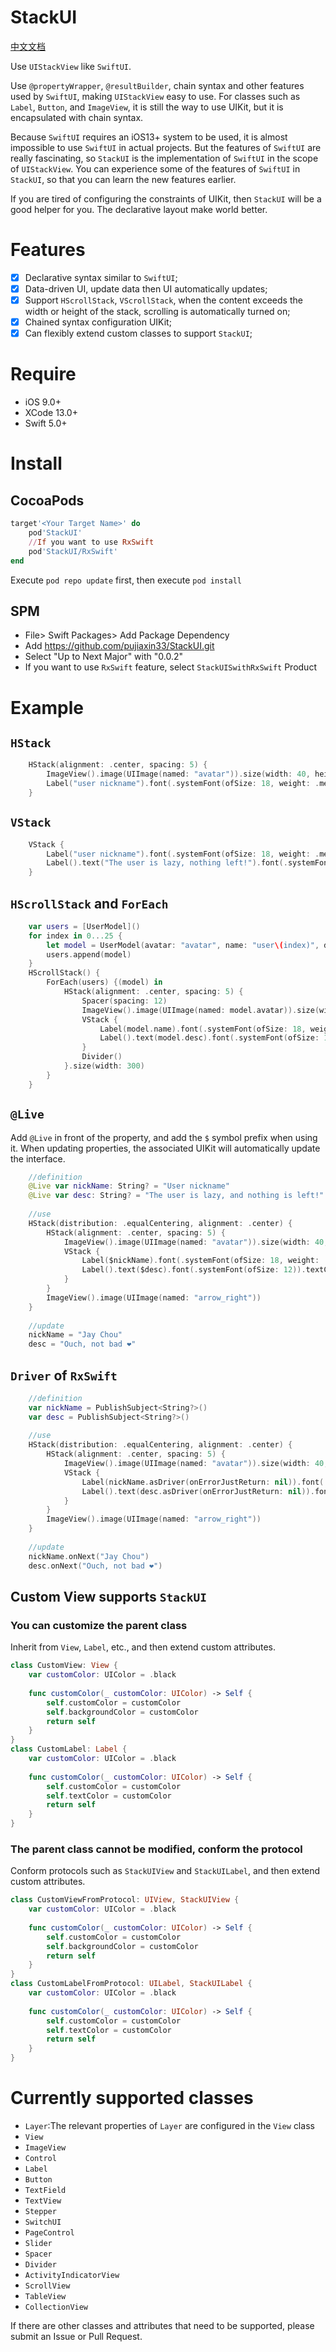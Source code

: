 # StackUI

[中文文档](https://github.com/pujiaxin33/StackUI/blob/main/README-CN.md)

Use `UIStackView` like `SwiftUI`.

Use `@propertyWrapper`, `@resultBuilder`, chain syntax and other features used by `SwiftUI`, making `UIStackView` easy to use. For classes such as `Label`, `Button`, and `ImageView`, it is still the way to use UIKit, but it is encapsulated with chain syntax.

Because `SwiftUI` requires an iOS13+ system to be used, it is almost impossible to use `SwiftUI` in actual projects. But the features of `SwiftUI` are really fascinating, so `StackUI` is the implementation of `SwiftUI` in the scope of `UIStackView`. You can experience some of the features of `SwiftUI` in `StackUI`, so that you can learn the new features earlier.

If you are tired of configuring the constraints of UIKit, then `StackUI` will be a good helper for you. The declarative layout make world better.

# Features

- [x] Declarative syntax similar to `SwiftUI`;
- [x] Data-driven UI, update data then UI automatically updates;
- [x] Support `HScrollStack`, `VScrollStack`, when the content exceeds the width or height of the stack, scrolling is automatically turned on;
- [x] Chained syntax configuration UIKit;
- [x] Can flexibly extend custom classes to support `StackUI`;

# Require

- iOS 9.0+
- XCode 13.0+
- Swift 5.0+

# Install


## CocoaPods

```ruby
target'<Your Target Name>' do
    pod'StackUI'
    //If you want to use RxSwift
    pod'StackUI/RxSwift'
end
```
Execute `pod repo update` first, then execute `pod install`

## SPM

- File> Swift Packages> Add Package Dependency
- Add https://github.com/pujiaxin33/StackUI.git
- Select "Up to Next Major" with "0.0.2"
- If you want to use `RxSwift` feature, select `StackUISwithRxSwift` Product

# Example 

## `HStack` 
```Swift
    HStack(alignment: .center, spacing: 5) {
        ImageView().image(UIImage(named: "avatar")).size(width: 40, height: 40)
        Label("user nickname").font(.systemFont(ofSize: 18, weight: .medium))
    }
```

## `VStack` 
```Swift
    VStack {
        Label("user nickname").font(.systemFont(ofSize: 18, weight: .medium))
        Label().text("The user is lazy, nothing left!").font(.systemFont(ofSize: 12)).textColor(.gray)
    }
```

## `HScrollStack` and `ForEach`

```Swift
    var users = [UserModel]()
    for index in 0...25 {
        let model = UserModel(avatar: "avatar", name: "user\(index)", desc: "user description\(index)")
        users.append(model)
    }
    HScrollStack() {
        ForEach(users) {(model) in
            HStack(alignment: .center, spacing: 5) {
                Spacer(spacing: 12)
                ImageView().image(UIImage(named: model.avatar)).size(width: 80, height: 80)
                VStack {
                    Label(model.name).font(.systemFont(ofSize: 18, weight: .medium))
                    Label().text(model.desc).font(.systemFont(ofSize: 12)).textColor(.gray)
                }
                Divider()
            }.size(width: 300)
        }
    }
```

## `@Live` 

Add `@Live` in front of the property, and add the `$` symbol prefix when using it. When updating properties, the associated UIKit will automatically update the interface.
```Swift
    //definition
    @Live var nickName: String? = "User nickname"
    @Live var desc: String? = "The user is lazy, and nothing is left!"
    
    //use
    HStack(distribution: .equalCentering, alignment: .center) {
        HStack(alignment: .center, spacing: 5) {
            ImageView().image(UIImage(named: "avatar")).size(width: 40, height: 40)
            VStack {
                Label($nickName).font(.systemFont(ofSize: 18, weight: .medium))
                Label().text($desc).font(.systemFont(ofSize: 12)).textColor(.gray)
            }
        }
        ImageView().image(UIImage(named: "arrow_right"))
    }
    
    //update
    nickName = "Jay Chou"
    desc = "Ouch, not bad ❤️"
```

## `Driver` of `RxSwift`

```Swift
    //definition
    var nickName = PublishSubject<String?>()
    var desc = PublishSubject<String?>()
    
    //use
    HStack(distribution: .equalCentering, alignment: .center) {
        HStack(alignment: .center, spacing: 5) {
            ImageView().image(UIImage(named: "avatar")).size(width: 40, height: 40)
            VStack {
                Label(nickName.asDriver(onErrorJustReturn: nil)).font(.systemFont(ofSize: 18, weight: .medium))
                Label().text(desc.asDriver(onErrorJustReturn: nil)).font(.systemFont(ofSize: 12)).textColor(.gray)
            }
        }
        ImageView().image(UIImage(named: "arrow_right"))
    }
    
    //update
    nickName.onNext("Jay Chou")
    desc.onNext("Ouch, not bad ❤️")
```

## Custom View supports `StackUI`

### You can customize the parent class
Inherit from `View`, `Label`, etc., and then extend custom attributes.
```Swift
class CustomView: View {
    var customColor: UIColor = .black
    
    func customColor(_ customColor: UIColor) -> Self {
        self.customColor = customColor
        self.backgroundColor = customColor
        return self
    }
}
class CustomLabel: Label {
    var customColor: UIColor = .black
    
    func customColor(_ customColor: UIColor) -> Self {
        self.customColor = customColor
        self.textColor = customColor
        return self
    }
}
```

### The parent class cannot be modified, conform the protocol
Conform protocols such as `StackUIView` and `StackUILabel`, and then extend custom attributes.
```Swift
class CustomViewFromProtocol: UIView, StackUIView {
    var customColor: UIColor = .black
    
    func customColor(_ customColor: UIColor) -> Self {
        self.customColor = customColor
        self.backgroundColor = customColor
        return self
    }
}
class CustomLabelFromProtocol: UILabel, StackUILabel {
    var customColor: UIColor = .black
    
    func customColor(_ customColor: UIColor) -> Self {
        self.customColor = customColor
        self.textColor = customColor
        return self
    }
}
```


# Currently supported classes
- `Layer`:The relevant properties of `Layer` are configured in the `View` class
- `View`
- `ImageView`
- `Control`
- `Label`
- `Button`
- `TextField`
- `TextView`
- `Stepper`
- `SwitchUI`
- `PageControl`
- `Slider`
- `Spacer`
- `Divider`
- `ActivityIndicatorView`
- `ScrollView`
- `TableView`
- `CollectionView`

If there are other classes and attributes that need to be supported, please submit an Issue or Pull Request.

